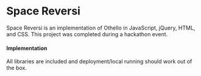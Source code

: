 # Space Reversi

Space Reversi is an implementation of Othello in JavaScript, jQuery, HTML, and CSS. This project was completed during a hackathon event. 

#### Implementation

All libraries are included and deployment/local running should work out of the box.
